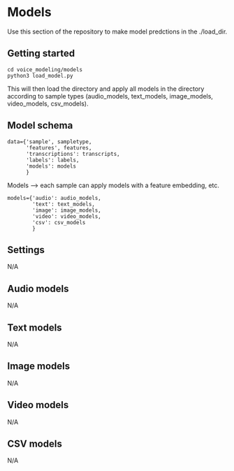 # Models

Use this section of the repository to make model predctions in the ./load_dir.

## Getting started
```python3
cd voice_modeling/models
python3 load_model.py
```

This will then load the directory and apply all models in the directory according to sample types (audio_models, text_models, image_models, video_models, csv_models).

## Model schema 
```python3
data={'sample', sampletype,
      'features', features,
      'transcriptions': transcripts,
      'labels': labels,
      'models': models
      }
```

Models --> each sample can apply models with a feature embedding, etc.

```python3
models={'audio': audio_models,
        'text': text_models,
        'image': image_models,
        'video': video_models,
        'csv': csv_models
        }
```

## Settings
N/A

## Audio models
N/A

## Text models 
N/A

## Image models
N/A

## Video models
N/A

## CSV models 
N/A
